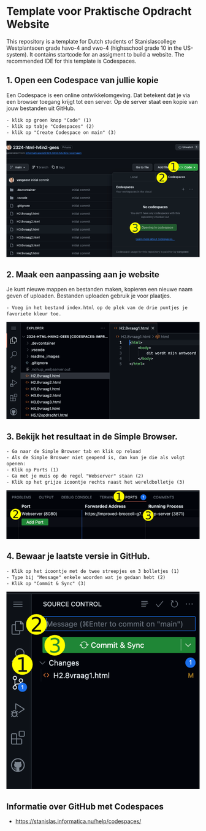 # Template voor Praktische Opdracht Website

This repository is a template for Dutch students of Stanislascollege Westplantsoen grade havo-4 and vwo-4 (highsschool grade 10 in the US-system).
It contains startcode for an assigment to build a website. The recommended IDE for this template is Codespaces.

## 1. Open een Codespace van jullie kopie

Een Codespace is een online ontwikkelomgeving. Dat betekent dat je via een browser toegang krijgt tot een server. Op de server staat een kopie van jouw bestanden uit GitHub.

    - klik op groen knop "Code" (1)
    - klik op tabje "Codespaces" (2)
    - klik op "Create Codespace on main" (3)
  
![Codespace](images/codespace.png)

## 2. Maak een aanpassing aan je website

Je kunt nieuwe mappen en bestanden maken, kopieren een nieuwe naam geven of uploaden. Bestanden uploaden gebruik je voor plaatjes.

    - Voeg in het bestand index.html op de plek van de drie puntjes je favoriete kleur toe.
    
![Bestanden](images/bestand.png)

## 3. Bekijk het resultaat in de Simple Browser.

    - Ga naar de Simple Browser tab en klik op reload
    - Als de Simple Broswer niet geopend is, dan kun je die als volgt openen:
    - Klik op Ports (1)
    - Ga met je muis op de regel "Webserver" staan (2)
    - Klik op het grijze icoontje rechts naast het wereldbolletje (3)

![Preview](images/port.png)

## 4. Bewaar je laatste versie in GitHub.

    - Klik op het icoontje met de twee streepjes en 3 bolletjes (1)
    - Type bij "Message" enkele woorden wat je gedaan hebt (2)
    - Klik op "Commit & Sync" (3)
  
![Commit](images/commit.png)

## Informatie over GitHub met Codespaces

- https://stanislas.informatica.nu/help/codespaces/
